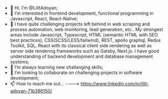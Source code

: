 - 👋 Hi, I’m @LilitAdoyan;
- 👀 I’m interested in frontend development, functional programming in Javascript, React, React-Native;
- 👀 I have quite challenging projects left behind in web scraping and process automation, web monitoring, lead generation, etc.. My strongest areas include Javascript, Typescript, HTML (semantic HTML with SEO best practices), CSS(SCSS/LESS/tailwind),  REST, apollo graphql, Redux Toolkit, SQL, React with its classical client side rendering as well as server side rendering frameworks such as Gatsby, Next.js. I have good understanding of backend development and database management systems;
- 🌱 I’m always learning new challanging skills;
- 💞️ I’m looking to collaborate on challenging projects in software development;
- 📫 How to reach me out... ----> https://www.linkedin.com/in/lilit-adoyan-71b396150/

<!---
LilitAdoyan/LilitAdoyan is a ✨ special ✨ repository because its `README.md` (this file) appears on your GitHub profile.
You can click the Preview link to take a look at your changes.
--->
